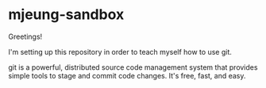 mjeung-sandbox
==============

Greetings!  

I'm setting up this repository in order to teach myself how to use git.

git is a powerful, distributed source code management system that provides 
simple tools to stage and commit code changes.  It's free, fast, and easy.
